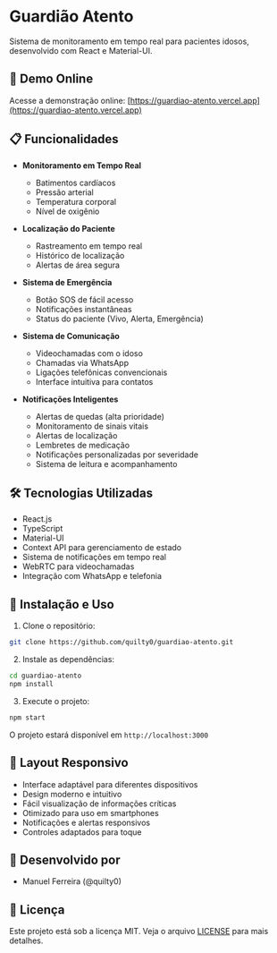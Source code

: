 # Guardião Atento

Sistema de monitoramento em tempo real para pacientes idosos, desenvolvido com React e Material-UI.

## 🚀 Demo Online

Acesse a demonstração online: [https://guardiao-atento.vercel.app](https://guardiao-atento.vercel.app)

## 📋 Funcionalidades

- **Monitoramento em Tempo Real**
  - Batimentos cardíacos
  - Pressão arterial
  - Temperatura corporal
  - Nível de oxigênio

- **Localização do Paciente**
  - Rastreamento em tempo real
  - Histórico de localização
  - Alertas de área segura

- **Sistema de Emergência**
  - Botão SOS de fácil acesso
  - Notificações instantâneas
  - Status do paciente (Vivo, Alerta, Emergência)

- **Sistema de Comunicação**
  - Videochamadas com o idoso
  - Chamadas via WhatsApp
  - Ligações telefônicas convencionais
  - Interface intuitiva para contatos

- **Notificações Inteligentes**
  - Alertas de quedas (alta prioridade)
  - Monitoramento de sinais vitais
  - Alertas de localização
  - Lembretes de medicação
  - Notificações personalizadas por severidade
  - Sistema de leitura e acompanhamento

## 🛠️ Tecnologias Utilizadas

- React.js
- TypeScript
- Material-UI
- Context API para gerenciamento de estado
- Sistema de notificações em tempo real
- WebRTC para videochamadas
- Integração com WhatsApp e telefonia

## 🔧 Instalação e Uso

1. Clone o repositório:
```bash
git clone https://github.com/quilty0/guardiao-atento.git
```

2. Instale as dependências:
```bash
cd guardiao-atento
npm install
```

3. Execute o projeto:
```bash
npm start
```

O projeto estará disponível em `http://localhost:3000`

## 📱 Layout Responsivo

- Interface adaptável para diferentes dispositivos
- Design moderno e intuitivo
- Fácil visualização de informações críticas
- Otimizado para uso em smartphones
- Notificações e alertas responsivos
- Controles adaptados para toque

## 👥 Desenvolvido por

- Manuel Ferreira (@quilty0)

## 📄 Licença

Este projeto está sob a licença MIT. Veja o arquivo [LICENSE](LICENSE) para mais detalhes.
